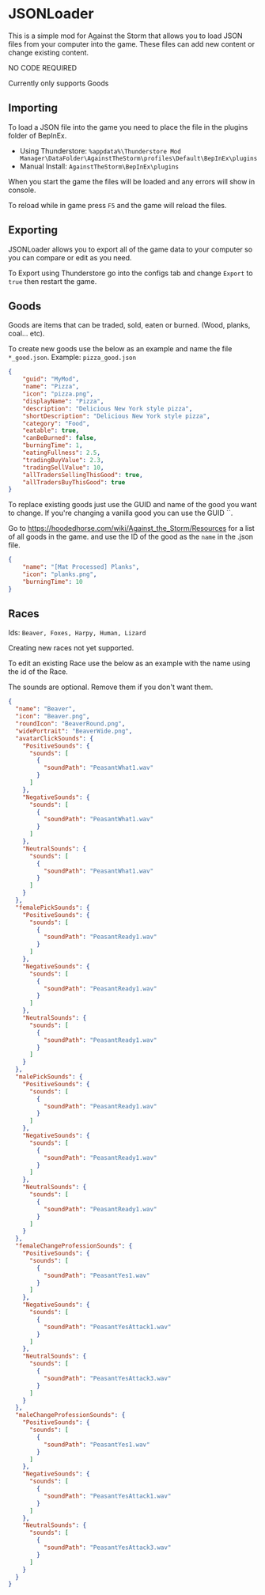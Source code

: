 # JSONLoader

This is a simple mod for Against the Storm that allows you to load JSON files from your computer into the game.
These files can add new content or change existing content.

NO CODE REQUIRED

Currently only supports Goods


## Importing

To load a JSON file into the game you need to place the file in the plugins folder of BepInEx. 
- Using Thunderstore: `%appdata%\Thunderstore Mod Manager\DataFolder\AgainstTheStorm\profiles\Default\BepInEx\plugins`
- Manual Install: `AgainstTheStorm\BepInEx\plugins`

When you start the game the files will be loaded and any errors will show in console.

To reload while in game press `F5` and the game will reload the files.


## Exporting

JSONLoader allows you to export all of the game data to your computer so you can compare or edit as you need.

To Export using Thunderstore go into the configs tab and change `Export` to `true` then restart the game.


## Goods

Goods are items that can be traded, sold, eaten or burned. (Wood, planks, coal... etc).

To create new goods use the below as an example and name the file `*_good.json`. Example: `pizza_good.json`

```json
{
    "guid": "MyMod",
    "name": "Pizza",
    "icon": "pizza.png",
    "displayName": "Pizza",
    "description": "Delicious New York style pizza",
    "shortDescription": "Delicious New York style pizza",
    "category": "Food",
    "eatable": true,
    "canBeBurned": false,
    "burningTime": 1,
    "eatingFullness": 2.5,
    "tradingBuyValue": 2.3,
    "tradingSellValue": 10,
    "allTradersSellingThisGood": true,
    "allTradersBuyThisGood": true
}
```

To replace existing goods just use the GUID and name of the good you want to change. If you're changing a vanilla good you can use the GUID ``.

Go to https://hoodedhorse.com/wiki/Against_the_Storm/Resources for a list of all goods in the game. and use the ID of the good as the `name` in the .json file.

```json
{
    "name": "[Mat Processed] Planks",
    "icon": "planks.png",
    "burningTime": 10
}
```


## Races

Ids: `Beaver, Foxes, Harpy, Human, Lizard`

Creating new races not yet supported.

To edit an existing Race use the below as an example with the name using the id of the Race. 

The sounds are optional. Remove them if you don't want them.


```json
{
  "name": "Beaver",
  "icon": "Beaver.png",
  "roundIcon": "BeaverRound.png",
  "widePortrait": "BeaverWide.png",
  "avatarClickSounds": {
    "PositiveSounds": {
      "sounds": [
        {
          "soundPath": "PeasantWhat1.wav"
        }
      ]
    },
    "NegativeSounds": {
      "sounds": [
        {
          "soundPath": "PeasantWhat1.wav"
        }
      ]
    },
    "NeutralSounds": {
      "sounds": [
        {
          "soundPath": "PeasantWhat1.wav"
        }
      ]
    }
  },
  "femalePickSounds": {
    "PositiveSounds": {
      "sounds": [
        {
          "soundPath": "PeasantReady1.wav"
        }
      ]
    },
    "NegativeSounds": {
      "sounds": [
        {
          "soundPath": "PeasantReady1.wav"
        }
      ]
    },
    "NeutralSounds": {
      "sounds": [
        {
          "soundPath": "PeasantReady1.wav"
        }
      ]
    }
  },
  "malePickSounds": {
    "PositiveSounds": {
      "sounds": [
        {
          "soundPath": "PeasantReady1.wav"
        }
      ]
    },
    "NegativeSounds": {
      "sounds": [
        {
          "soundPath": "PeasantReady1.wav"
        }
      ]
    },
    "NeutralSounds": {
      "sounds": [
        {
          "soundPath": "PeasantReady1.wav"
        }
      ]
    }
  },
  "femaleChangeProfessionSounds": {
    "PositiveSounds": {
      "sounds": [
        {
          "soundPath": "PeasantYes1.wav"
        }
      ]
    },
    "NegativeSounds": {
      "sounds": [
        {
          "soundPath": "PeasantYesAttack1.wav"
        }
      ]
    },
    "NeutralSounds": {
      "sounds": [
        {
          "soundPath": "PeasantYesAttack3.wav"
        }
      ]
    }
  },
  "maleChangeProfessionSounds": {
    "PositiveSounds": {
      "sounds": [
        {
          "soundPath": "PeasantYes1.wav"
        }
      ]
    },
    "NegativeSounds": {
      "sounds": [
        {
          "soundPath": "PeasantYesAttack1.wav"
        }
      ]
    },
    "NeutralSounds": {
      "sounds": [
        {
          "soundPath": "PeasantYesAttack3.wav"
        }
      ]
    }
  }
}
```
